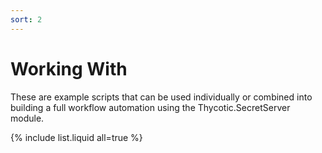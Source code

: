 ```yaml
---
sort: 2
---
```


# Working With

These are example scripts that can be used individually or combined into building a full workflow automation using the Thycotic.SecretServer module.

{% include list.liquid all=true %}
